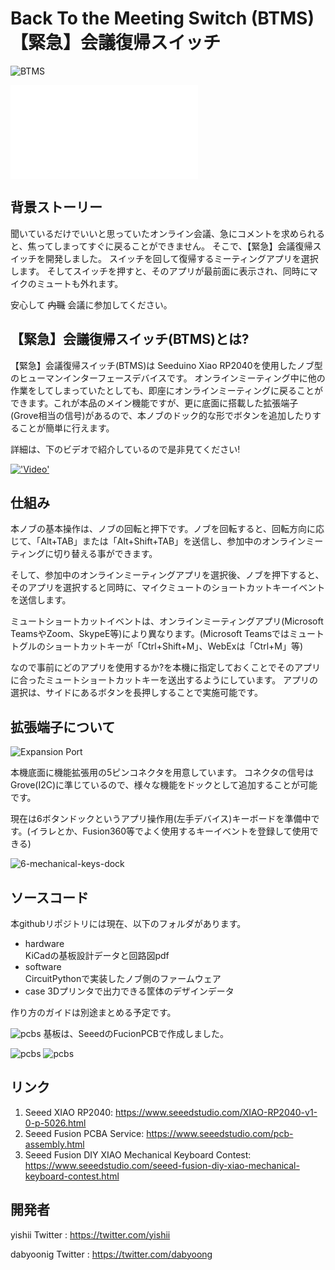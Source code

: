 # Back To the Meeting Switch (BTMS) 【緊急】会議復帰スイッチ

![BTMS](image/unit.png)

![In English is here](README.md)

## 背景ストーリー
聞いているだけでいいと思っていたオンライン会議、急にコメントを求められると、焦ってしまってすぐに戻ることができません。
そこで、【緊急】会議復帰スイッチを開発しました。
スイッチを回して復帰するミーティングアプリを選択します。
そしてスイッチを押すと、そのアプリが最前面に表示され、同時にマイクのミュートも外れます。

安心して ~~内職~~ 会議に参加してください。


## 【緊急】会議復帰スイッチ(BTMS)とは?

【緊急】会議復帰スイッチ(BTMS)は Seeduino Xiao RP2040を使用したノブ型のヒューマンインターフェースデバイスです。
オンラインミーティング中に他の作業をしてしまっていたとしても、即座にオンラインミーティングに戻ることができます。これが本品のメイン機能ですが、更に底面に搭載した拡張端子(Grove相当の信号)があるので、本ノブのドック的な形でボタンを追加したりすることが簡単に行えます。

詳細は、下のビデオで紹介しているので是非見てください!

[!['Video'](image/video_thumbnail.png)](https://youtu.be/crL1nfsBAuw)

## 仕組み

本ノブの基本操作は、ノブの回転と押下です。ノブを回転すると、回転方向に応じて、「Alt+TAB」または「Alt+Shift+TAB」を送信し、参加中のオンラインミーティングに切り替える事ができます。

そして、参加中のオンラインミーティングアプリを選択後、ノブを押下すると、そのアプリを選択すると同時に、マイクミュートのショートカットキーイベントを送信します。

ミュートショートカットイベントは、オンラインミーティングアプリ(Microsoft TeamsやZoom、SkypeE等)により異なります。(Microsoft Teamsではミュートトグルのショートカットキーが「Ctrl+Shift+M」、WebExは「Ctrl+M」等)

なので事前にどのアプリを使用するか?を本機に指定しておくことでそのアプリに合ったミュートショートカットキーを送出するようにしています。
アプリの選択は、サイドにあるボタンを長押しすることで実施可能です。

## 拡張端子について

![Expansion Port](image/expansion_port.png)

本機底面に機能拡張用の5ピンコネクタを用意しています。
コネクタの信号はGrove(I2C)に準じているので、様々な機能をドックとして追加することが可能です。

現在は6ボタンドックというアプリ操作用(左手デバイス)キーボードを準備中です。(イラレとか、Fusion360等でよく使用するキーイベントを登録して使用できる)

![6-mechanical-keys-dock](image/btms_dock.png)

## ソースコード
本githubリポジトリには現在、以下のフォルダがあります。

- hardware<br>
KiCadの基板設計データと回路図pdf
- software<br>
CircuitPythonで実装したノブ側のファームウェア
- case
3Dプリンタで出力できる筐体のデザインデータ

作り方のガイドは別途まとめる予定です。

![pcbs](image/pcb.jpg)
基板は、SeeedのFucionPCBで作成しました。

![pcbs](image/btms_pcba_a.jpg)
![pcbs](image/btms_pcba_b.jpg)


## リンク

1) Seeed XIAO RP2040: https://www.seeedstudio.com/XIAO-RP2040-v1-0-p-5026.html
2) Seeed Fusion PCBA Service: https://www.seeedstudio.com/pcb-assembly.html
3) Seeed Fusion DIY XIAO Mechanical Keyboard Contest: https://www.seeedstudio.com/seeed-fusion-diy-xiao-mechanical-keyboard-contest.html

## 開発者
yishii Twitter : https://twitter.com/yishii

dabyoonig Twitter  : https://twitter.com/dabyoong
